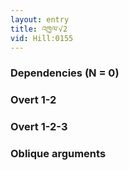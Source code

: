 ```yaml
---
layout: entry
title: འཁྱལ་√2
vid: Hill:0155
---
```

### Dependencies (N = 0)


### Overt 1-2


### Overt 1-2-3


### Oblique arguments
